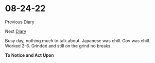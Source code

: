 # 08-24-22

Previous [Diary](https://aryanmangla23.github.io/08-23-2022/)

Next [Diary](https://aryanmangla23.github.io/08-25-2022/)

Busy day, nothing much to talk about. Japanese was chill. Gov was chill. Worked 2-6. Grinded and still on the grind no breaks.

**To Notice and Act Upon**
